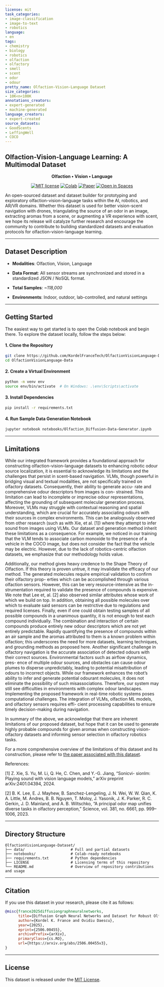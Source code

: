 ```yaml
---
license: mit
task_categories:
- image-classification
- image-to-text
- robotics
language:
- en
tags:
- chemistry
- biology
- robotics
- olfaction
- olfactory
- smell
- scent
- odor
- odour
pretty_name: Olfaction-Vision-Language Dataset
size_categories:
- 10K<n<100K
annotations_creators:
- expert-generated
- machine-generated
language_creators:
- expert-created
source_datasets:
- GoodScents
- LeffingWell
- COCO
---
```

Olfaction-Vision-Language Learning: A Multimodal Dataset
----

<div align="center">

**Olfaction • Vision • Language**


[![MIT license](https://img.shields.io/badge/License-MIT-blue.svg)](#license)
[![Colab](https://img.shields.io/badge/Run%20in-Colab-yellow?logo=google-colab)](https://colab.research.google.com/drive/1-VTEvfCZ3FC8PfxeynbLAWErYYkyNjfZ?usp=sharing)
[![Paper](https://img.shields.io/badge/Research-Paper-red)](https://arxiv.org/abs/2506.00455v3)
[![Open in Spaces](https://huggingface.co/datasets/huggingface/badges/resolve/main/open-in-hf-spaces-sm.svg)](https://huggingface.co/datasets/kordelfrance/olfaction-vision-language-dataset)

</div>


An open-sourced dataset and dataset builder for prototyping and exploratory olfaction-vision-language tasks within the AI, robotics, and AR/VR domains.
Whether this dataset is used for better vision-scent navigation with drones, triangulating the source of an odor in an image, extracting aromas from a scene, or augmenting a VR experience with scent, we hope its release will catalyze further research and encourage the community to contribute to building standardized datasets and evaluation protocols for olfaction-vision-language learning.


---

## Dataset Description

- **Modalities**: Olfaction, Vision, Language

- **Data Format**:
  All sensor streams are synchronized and stored in a standardized JSON / NoSQL format.

- **Total Samples**: _~118,000_
- **Environments**: Indoor, outdoor, lab-controlled, and natural settings

---

## Getting Started

The easiest way to get started is to open the Colab notebook and begin there.
To explore the dataset locally, follow the steps below:

#### 1. Clone the Repository

```bash
git clone https://github.com/KordelFranceTech/OlfactionVisionLanguage-Dataset.git
cd OlfactionVisionLanguage-Data
````

#### 2. Create a Virtual Environment

```bash
python -m venv env
source env/bin/activate  # On Windows: .\env\Scripts\activate
```

#### 3. Install Dependencies

```bash
pip install -r requirements.txt
```

#### 4. Run Sample Data Generation Notebook

```bash
jupyter notebook notebooks/Olfaction_Diffusion-Data-Generator.ipynb
```
---

## Limitations
While our integrated framework provides a foundational approach for
constructing olfaction-vision-language datasets
to enhancing robotic odour source localization, it is essential to
acknowledge its limitations and the challenges that persist in
scent-based navigation. VLMs, though powerful in bridging
visual and textual modalities, are not specifically trained on
olfactory datasets. Consequently, their ability to generate accu-
rate and comprehensive odour descriptors from images is con-
strained. This limitation can lead to incomplete or imprecise
odour representations, affecting the grounding of subsequent
molecular generation process. Moreover, VLMs may struggle
with contextual reasoning and spatial understanding, which are
crucial for accurately associating odours with their sources in
complex environments. This can be analogously observed from
other research (such as with Xie, et al. [1]) where they attempt to infer sound
from images using VLMs. Our dataset and generation method
inherit these limitations as a consequence. For example,
we noticed in our training that the VLM tends to associate
carbon monoxide to the presence of a vehicle in the COCO
image, but does not consider the fact that the vehicle may be
electric. However, due to the lack of robotics-centric olfaction
datasets, we emphasize that our methodology holds value.

Additionally, our method gives heavy credence to the Shape
Theory of Olfaction. If this theory is proven untrue, it may
invalidate the efficacy of our method. The generated molecules
require empirical validation to confirm their olfactory prop-
erties which can be accomplished through various olfaction
sensors. However, this can be very resource-intensive as the in-
strumentation required to validate the presence of compounds
is expensive. We note that Lee et, al. [2] also observed similar
attributes whose work of which we build on top. In addition,
obtaining all possible molecules over which to evaluate said
sensors can be restrictive due to regulations and required
licenses. Finally, even if one could obtain testing samples of all
possible compounds in a unanimous quantity, it is not enough
to test each compound individually. The combination and
interaction of certain compounds produce entirely new odour
descriptors which are not yet entirely predictable. 
Rapidly quantifying the presence of compounds within an air sample
and the aromas attributed to them is a known problem within
olfaction; this underscores the need for more datasets, learning
techniques, and grounding methods as proposed here.
Another significant challenge in olfactory navigation is the
accurate association of detected odours with their correct
sources. Environmental factors such as airflow dynamics, pres-
ence of multiple odour sources, and obstacles can cause odour
plumes to disperse unpredictably, leading to potential misattribution of odours to incorrect objects. While our framework
enhances the robot’s ability to infer and generate potential
odourant molecules, it does not eliminate the possibility of
such misassociations. Therefore, our system may still see
difficulties in environments with complex odour landscapes.
Implementing the proposed framework in real-time robotic
systems poses computational challenges. The integration of
VLMs, olfaction ML models, and olfactory sensors requires effi-
cient processing capabilities to ensure timely decision-making
during navigation. 

In summary of the above, we acknowledge that there are
inherent limitations of our proposed dataset, but hope
that it can be used to generate highly probable compounds for
given aromas when constructing vision-olfactory datasets and
informing sensor selection in olfactory robotics tasks.

For a more comprehensive overview of the limitations of this dataset 
and its construction, please refer to [the paper associated with this dataset](https://arxiv.org/abs/2506.00455v3).

References:

[1] Z. Xie, S. Yu, M. Li, Q. He, C. Chen, and Y.-G. Jiang, “Sonicvi-
sionlm: Playing sound with vision language models,” arXiv preprint
arXiv:2401.04394, 2024.

[2] B. K. Lee, E. J. Mayhew, B. Sanchez-Lengeling, J. N. Wei, W. W.
Qian, K. A. Little, M. Andres, B. B. Nguyen, T. Moloy, J. Yasonik,
J. K. Parker, R. C. Gerkin, J. D. Mainland, and A. B. Wiltschko,
“A principal odor map unifies diverse tasks in olfactory perception,”
Science, vol. 381, no. 6661, pp. 999–1006, 2023.


---

## Directory Structure

```text
OlfactionVisionLanguage-Dataset/
├── data/                     # Full and partial datasets
├── notebooks/                # Colab-ready notebooks
├── requirements.txt          # Python dependencies
├── LICENSE                   # Licensing terms of this repository
└── README.md                 # Overview of repository contributions and usage
```

---

## Citation

If you use this dataset in your research, please cite it as follows:

```bibtex
@misc{france2025diffusiongraphneuralnetworks,
      title={Diffusion Graph Neural Networks and Dataset for Robust Olfactory Navigation in Hazard Robotics}, 
      author={Kordel K. France and Ovidiu Daescu},
      year={2025},
      eprint={2506.00455},
      archivePrefix={arXiv},
      primaryClass={cs.RO},
      url={https://arxiv.org/abs/2506.00455v3}, 
}
```

---


## License

This dataset is released under the [MIT License](https://opensource.org/license/mit).
